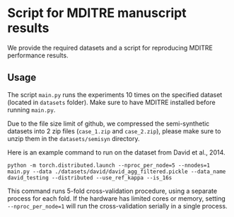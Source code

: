# Script for MDITRE manuscript results
We provide the required datasets and a script for reproducing MDITRE performance results.

## Usage
The script ```main.py``` runs the experiments 10 times on the specified dataset (located in ```datasets``` folder). Make sure to have MDITRE installed before running ```main.py```.

Due to the file size limit of github, we compressed the semi-synthetic datasets into 2 zip files (```case_1.zip``` and ```case_2.zip```), please make sure to unzip them in the ```datasets/semisyn``` directory.

Here is an example command to run on the dataset from David et al., 2014.
```
python -m torch.distributed.launch --nproc_per_node=5 --nnodes=1 main.py --data ./datasets/david/david_agg_filtered.pickle --data_name david_testing --distributed --use_ref_kappa --is_16s
```
This command runs 5-fold cross-validation procedure, using a separate process for each fold. If the hardware has limited cores or memory, setting ```--nproc_per_node=1``` will run the cross-validation serially in a single process.

